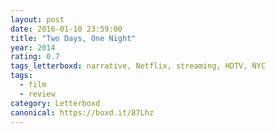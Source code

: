 ```yaml
---
layout: post 
date: 2016-01-10 23:59:00
title: "Two Days, One Night"
year: 2014
rating: 0.7
tags_letterboxd: narrative, Netflix, streaming, HDTV, NYC
tags:
  - film
  - review
category: Letterboxd
canonical: https://boxd.it/87Lhz
---
```

